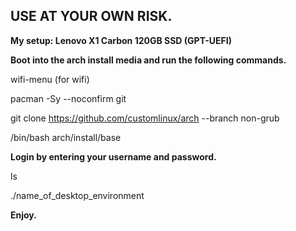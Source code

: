 ## USE AT YOUR OWN RISK. 

**My setup: Lenovo X1 Carbon 120GB SSD (GPT-UEFI)**

**Boot into the arch install media and run the following commands.**

wifi-menu (for wifi)

pacman -Sy --noconfirm git

git clone https://github.com/customlinux/arch --branch non-grub

/bin/bash arch/install/base

**Login by entering your username and password.**

ls

./name_of_desktop_environment

**Enjoy.**
